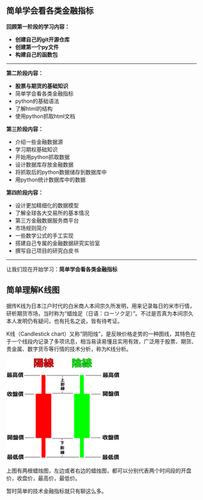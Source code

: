 ## 简单学会看各类金融指标 ##


**回顾第一阶段的学习内容：**

- **创建自己的git开源仓库**
- **创建第一个py文件**
- **构建自己的函数包**

----------

**第二阶段内容：**

- **股票与期货的基础知识**
- 简单学会看各类金融指标
- python的基础语法
- 了解html的结构
- 使用python抓取html文档

**第三阶段内容：**

- 介绍一些金融数据源
- 学习期权基础知识
- 开始用python抓取数据
- 设计数据库存放金融数据
- 将抓取后的python数据储存到数据库中
- 用python统计数据库中的数据

**第四阶段内容：**

- 设计更加精细化的数据模型
- 了解全球各大交易所的基本情况
- 第三方金融数据服务商平台
- 市场规则简介
- 一些数学公式的手工实现
- 搭建自己专属的金融数据研究实验室
- 撰写自己项目的研究白皮书

----------

让我们现在开始学习：**简单学会看各类金融指标**


## 简单理解K线图 ##

据传K线为日本江户时代的白米商人本间宗久所发明，用来记录每日的米市行情，研析期货市场，当时称为“蜡烛足（日语：ローソク足）”。不过是否真为本间宗久本人发明仍有疑问，也有托名之说，皆有待考证。

K线（Candlestick chart）又称“阴阳烛”，是反映价格走势的一种图线，其特色在于一个线段内记录了多项讯息，相当易读易懂且实用有效，广泛用于股票、期货、贵金属、数字货币等行情的技术分析，称为K线分析。

![](img/300px-Candlestick.jpg)

上图有两根蜡烛图，左边或者右边的蜡烛图，都可以分别代表两个时间段的开盘价，收盘价，最高价，最低价。

暂时简单的技术金融指标就只有聊这么多。